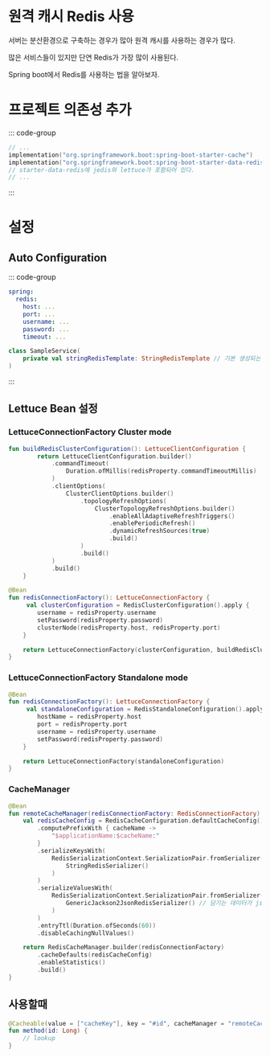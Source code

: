 # 원격 캐시 Redis 사용

서버는 분산환경으로 구축하는 경우가 많아 원격 캐시를 사용하는 경우가 많다.

많은 서비스들이 있지만 단연 Redis가 가장 많이 사용된다.

Spring boot에서 Redis를 사용하는 법을 알아보자. 

# 프로젝트 의존성 추가

::: code-group
```kotlin [build.gradle.kts]
// ...
implementation("org.springframework.boot:spring-boot-starter-cache")
implementation("org.springframework.boot:spring-boot-starter-data-redis")
// starter-data-redis에 jedis와 lettuce가 포함되어 있다.
// ...
```
:::

# 설정

## Auto Configuration

::: code-group
```yaml [application.yml]
spring:
  redis:
    host: ...
    port: ...
    username: ...
    password: ...
    timeout: ...
```

```kotlin [Service.kt]
class SampleService(
    private val stringRedisTemplate: StringRedisTemplate // 기본 생성되는 Bean을 주입받아 사용7
)
```

:::

## Lettuce Bean 설정

### LettuceConnectionFactory Cluster mode
```kotlin
fun buildRedisClusterConfiguration(): LettuceClientConfiguration {
        return LettuceClientConfiguration.builder()
            .commandTimeout(
                Duration.ofMillis(redisProperty.commandTimeoutMillis)
            )
            .clientOptions(
                ClusterClientOptions.builder()
                    .topologyRefreshOptions(
                        ClusterTopologyRefreshOptions.builder()
                            .enableAllAdaptiveRefreshTriggers()
                            .enablePeriodicRefresh()
                            .dynamicRefreshSources(true)
                            .build()
                    )
                    .build()
            )
            .build()
    }

@Bean
fun redisConnectionFactory(): LettuceConnectionFactory {
     val clusterConfiguration = RedisClusterConfiguration().apply {
        username = redisProperty.username
        setPassword(redisProperty.password)
        clusterNode(redisProperty.host, redisProperty.port)
    }

    return LettuceConnectionFactory(clusterConfiguration, buildRedisClusterConfiguration())
}
```

### LettuceConnectionFactory Standalone mode
```kotlin
@Bean
fun redisConnectionFactory(): LettuceConnectionFactory {
     val standaloneConfiguration = RedisStandaloneConfiguration().apply {
        hostName = redisProperty.host
        port = redisProperty.port
        username = redisProperty.username
        setPassword(redisProperty.password)
    }

    return LettuceConnectionFactory(standaloneConfiguration)
}
```

### CacheManager
```kotlin
@Bean
fun remoteCacheManager(redisConnectionFactory: RedisConnectionFactory): CacheManager {
    val redisCacheConfig = RedisCacheConfiguration.defaultCacheConfig()
        .computePrefixWith { cacheName ->
            "$applicationName:$cacheName:"
        }
        .serializeKeysWith(
            RedisSerializationContext.SerializationPair.fromSerializer(
                StringRedisSerializer()
            )
        )
        .serializeValuesWith(
            RedisSerializationContext.SerializationPair.fromSerializer(
                GenericJackson2JsonRedisSerializer() // 담기는 데이터가 json 형식
            )
        )
        .entryTtl(Duration.ofSeconds(60))
        .disableCachingNullValues()

    return RedisCacheManager.builder(redisConnectionFactory)
        .cacheDefaults(redisCacheConfig)
        .enableStatistics()
        .build()
}
```

## 사용할때

```kotlin
@Cacheable(value = ["cacheKey"], key = "#id", cacheManager = "remoteCacheManager")
fun method(id: Long) {
    // lookup
}
```
